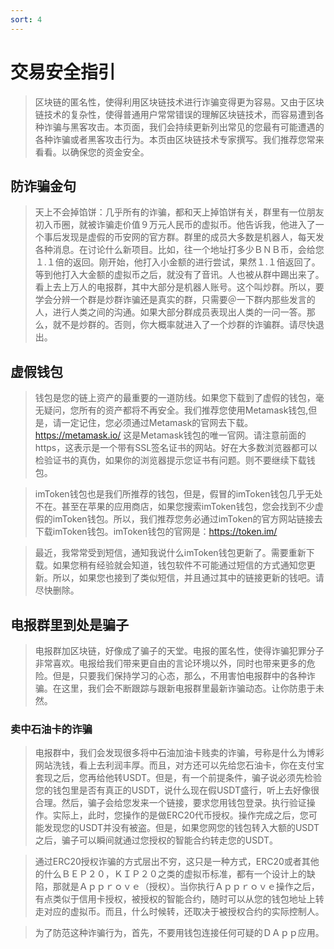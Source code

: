 ```yaml
---
sort: 4
---
```


# 交易安全指引

>区块链的匿名性，使得利用区块链技术进行诈骗变得更为容易。又由于区块链技术的复杂性，使得普通用户常常错误的理解区块链技术，而容易遭到各种诈骗与黑客攻击。本页面，我们会持续更新列出常见的您最有可能遭遇的各种诈骗或者黑客攻击行为。本页由区块链技术专家撰写。我们推荐您常来看看。以确保您的资金安全。

## 防诈骗金句

>天上不会掉馅饼：几乎所有的诈骗，都和天上掉馅饼有关，群里有一位朋友初入币圈，就被诈骗走价值９万元人民币的虚拟币。他告诉我，他进入了一个事后发现是虚假的币安网的官方群。群里的成员大多数是机器人，每天发各种消息。在讨论什么新项目。比如，往一个地址打多少ＢＮＢ币，会给您１.１倍的返回。刚开始，他打入小金额的进行尝试，果然１.１倍返回了。等到他打入大金额的虚拟币之后，就没有了音讯。人也被从群中踢出来了。看上去上万人的电报群，其中大部分是机器人账号。这个叫炒群。所以，要学会分辨一个群是炒群诈骗还是真实的群，只需要＠一下群内那些发言的人，进行人类之间的沟通。如果大部分群成员表现出人类的一问一答。那么，就不是炒群的。否则，你大概率就进入了一个炒群的诈骗群。请尽快退出。

## 虚假钱包

>钱包是您的链上资产的最重要的一道防线。如果您下载到了虚假的钱包，毫无疑问，您所有的资产都将不再安全。我们推荐您使用Metamask钱包,但是，请一定记住，您必须通过Metamask的官网去下载。https://metamask.io/ 这是Metamask钱包的唯一官网。请注意前面的https，这表示是一个带有SSL签名证书的网站。好在大多数浏览器都可以检验证书的真伪，如果你的浏览器提示您证书有问题。则不要继续下载钱包。

>imToken钱包也是我们所推荐的钱包，但是，假冒的imToken钱包几乎无处不在。甚至在苹果的应用商店，如果您搜索imToken钱包，您会找到不少虚假的imToken钱包。所以，我们推荐您务必通过imToken的官方网站链接去下载imToken钱包。imToken钱包的官网是：https://token.im/

>最近，我常常受到短信，通知我说什么imToken钱包更新了。需要重新下载。如果您稍有经验就会知道，钱包软件不可能通过短信的方式通知您更新。所以，如果您也接到了类似短信，并且通过其中的链接更新的钱吧。请尽快删除。

## 电报群里到处是骗子

>电报群加区块链，好像成了骗子的天堂。电报的匿名性，使得诈骗犯罪分子非常喜欢。电报给我们带来更自由的言论环境以外，同时也带来更多的危险。但是，只要我们保持学习的心态，那么，不用害怕电报群中的各种诈骗。在这里，我们会不断跟踪与跟新电报群里最新诈骗动态。让你防患于未然。

### 卖中石油卡的诈骗

>电报群中，我们会发现很多将中石油加油卡贱卖的诈骗，号称是什么为博彩网站洗钱，看上去利润丰厚。而且，对方还可以先给您石油卡，你在支付宝套现之后，您再给他转USDT。但是，有一个前提条件，骗子说必须先检验您的钱包里是否有真正的USDT，说什么现在假USDT盛行，听上去好像很合理。然后，骗子会给您发来一个链接，要求您用钱包登录。执行验证操作。实际上，此时，您操作的是做ERC20代币授权。操作完成之后，您可能发现您的USDT并没有被盗。但是，如果您网您的钱包转入大额的USDT之后，骗子可以瞬间就通过您授权的智能合约转走您的USDT。

>通过ERC20授权诈骗的方式层出不穷，这只是一种方式，ERC20或者其他的什么ＢＥＰ２０，ＫＩＰ２０之类的虚拟币标准，都有一个设计上的缺陷，那就是Ａｐｐｒｏｖｅ（授权）。当你执行Ａｐｐｒｏｖｅ操作之后，有点类似于信用卡授权，被授权的智能合约，随时可以从您的钱包地址上转走对应的虚拟币。而且，什么时候转，还取决于被授权合约的实际控制人。

>为了防范这种诈骗行为，首先，不要用钱包连接任何可疑的ＤＡｐｐ应用。

